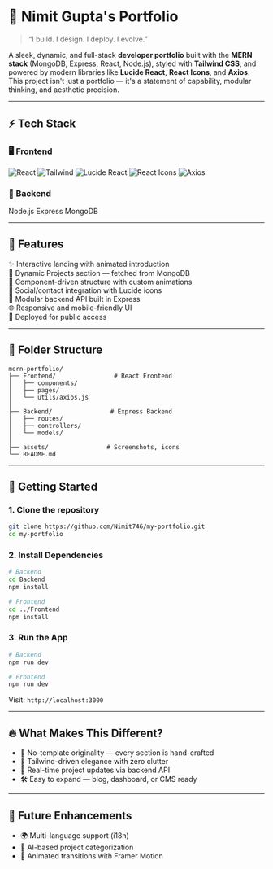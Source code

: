 
# 🚀 Nimit Gupta's Portfolio

> “I build. I design. I deploy. I evolve.”

A sleek, dynamic, and full-stack **developer portfolio** built with the **MERN stack** (MongoDB, Express, React, Node.js), styled with **Tailwind CSS**, and powered by modern libraries like **Lucide React**, **React Icons**, and **Axios**.  
This project isn't just a portfolio — it's a statement of capability, modular thinking, and aesthetic precision.

---

## ⚡ Tech Stack

### 🖥️ Frontend  
![React](https://img.shields.io/badge/React-20232A?style=for-the-badge&logo=react&logoColor=61DAFB)
![Tailwind](https://img.shields.io/badge/Tailwind_CSS-06B6D4?style=for-the-badge&logo=tailwindcss&logoColor=white)
![Lucide React](https://img.shields.io/badge/Lucide-Icons-blueviolet?style=for-the-badge)
![React Icons](https://img.shields.io/badge/React_Icons-E91E63?style=for-the-badge)
![Axios](https://img.shields.io/badge/Axios-5A29E4?style=for-the-badge)

### 🔗 Backend  
Node.js
Express
MongoDB

---

## 🎯 Features

✨ Interactive landing with animated introduction  
📂 Dynamic Projects section — fetched from MongoDB  
🧩 Component-driven structure with custom animations  
🔗 Social/contact integration with Lucide icons  
🧠 Modular backend API built in Express  
🌐 Responsive and mobile-friendly UI  
🚀 Deployed for public access  


---

## 💾 Folder Structure

```
mern-portfolio/
├── Frontend/                # React Frontend
│   ├── components/
│   ├── pages/
│   └── utils/axios.js
│
├── Backend/                # Express Backend
│   ├── routes/
│   ├── controllers/
│   └── models/
│
├── assets/                # Screenshots, icons
└── README.md
```

---

## 🚀 Getting Started

### 1. Clone the repository

```bash
git clone https://github.com/Nimit746/my-portfolio.git
cd my-portfolio
```

### 2. Install Dependencies

```bash
# Backend
cd Backend
npm install

# Frontend
cd ../Frontend
npm install
```

### 3. Run the App

```bash
# Backend
npm run dev

# Frontend
npm run dev
```

Visit: `http://localhost:3000`

---

## 🔥 What Makes This Different?

- 🧠 No-template originality — every section is hand-crafted  
- 🎨 Tailwind-driven elegance with zero clutter  
- 📡 Real-time project updates via backend API  
- 🛠️ Easy to expand — blog, dashboard, or CMS ready  

---

## 📌 Future Enhancements

- 🌍 Multi-language support (i18n)
- 🧠 AI-based project categorization
- 🎥 Animated transitions with Framer Motion

